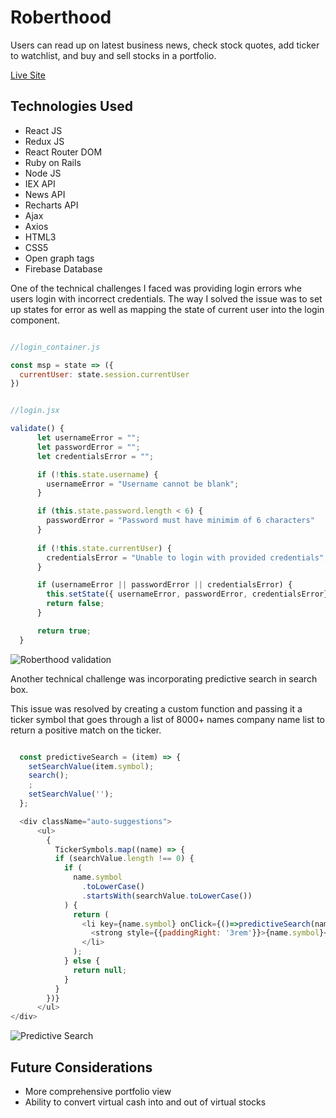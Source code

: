 # Roberthood

Users can read up on latest business news, check stock quotes, add ticker to watchlist, and buy and sell stocks in a portfolio.

[Live Site](https://roberthood-trading-platform.herokuapp.com/)

## Technologies Used

* React JS
* Redux JS
* React Router DOM
* Ruby on Rails
* Node JS
* IEX API
* News API
* Recharts API
* Ajax
* Axios
* HTML3
* CSS5
* Open graph tags
* Firebase Database

One of the technical challenges I faced was providing login errors whe users login with incorrect credentials. The way I solved the issue was to set up states for error as well as mapping the state of current user into the login component. 

```javascript

//login_container.js

const msp = state => ({
  currentUser: state.session.currentUser
})


//login.jsx

validate() {
      let usernameError = "";
      let passwordError = "";
      let credentialsError = "";

      if (!this.state.username) {
        usernameError = "Username cannot be blank";
      }

      if (this.state.password.length < 6) {
        passwordError = "Password must have minimim of 6 characters"
      }
      
      if (!this.state.currentUser) {
        credentialsError = "Unable to login with provided credentials";
      }

      if (usernameError || passwordError || credentialsError) {
        this.setState({ usernameError, passwordError, credentialsError});
        return false; 
      }

      return true; 
  }
```
![Roberthood validation](https://user-images.githubusercontent.com/43966507/84723731-451f1500-af54-11ea-81ca-c48cc107b61c.gif)

Another technical challenge was incorporating predictive search in search box. 

This issue was resolved by creating a custom function and passing it a ticker symbol that goes through a list of 8000+ names company name list to return a positive match on the ticker. 

```javascript 

  const predictiveSearch = (item) => {
    setSearchValue(item.symbol);
    search(); 
    ;
    setSearchValue('');
  };

  <div className="auto-suggestions">
      <ul>
        {
          TickerSymbols.map((name) => {
          if (searchValue.length !== 0) {
            if (
              name.symbol
                .toLowerCase()
                .startsWith(searchValue.toLowerCase())
            ) {
              return (
                <li key={name.symbol} onClick={()=>predictiveSearch(name)}>
                  <strong style={{paddingRight: '3rem'}}>{name.symbol}</strong>{name.name}
                </li>
              );
            } else {
              return null;
            }
          }
        })}
      </ul>
</div>

```

![Predictive Search](https://user-images.githubusercontent.com/43966507/85936194-30347100-b8c6-11ea-9ac3-22d104c4f7a5.gif)

## Future Considerations

* More comprehensive portfolio view
* Ability to convert virtual cash into and out of virtual stocks

  




